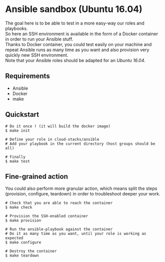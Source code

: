 # Ansible sandbox (Ubuntu 16.04)
The goal here is to be able to test in a more easy-way our roles and playbooks.  
So here an SSH environment is available in the form of a Docker container in order to run your Ansible stuff.  
Thanks to Docker container, you could test easily on your machine and repeat Ansible runs as many time as you want and also provision very quickly new SSH environment.  
Note that your Ansible roles should be adapted for an _Ubuntu 16.04_. 

## Requirements
* Ansible
* Docker
* make

## Quickstart
```
# Do it once ! (it will build the docker image)
$ make init

# Define your role in cloud-stacks/ansible
# Add your playbook in the current directory (host groups should be all)
 
# Finally
$ make test
```

## Fine-grained action
You could also perform more granular action, which means split the steps (provision, configure, teardown) in order to troubleshoot deeper your work.
```
# Check that you are able to reach the container
$ make check

# Provision the SSH-enabled container
$ make provision

# Run the ansible-playbook against the container
# Do it as many time as you want, until your role is working as expected
$ make configure

# Destroy the container
$ make teardown
```
